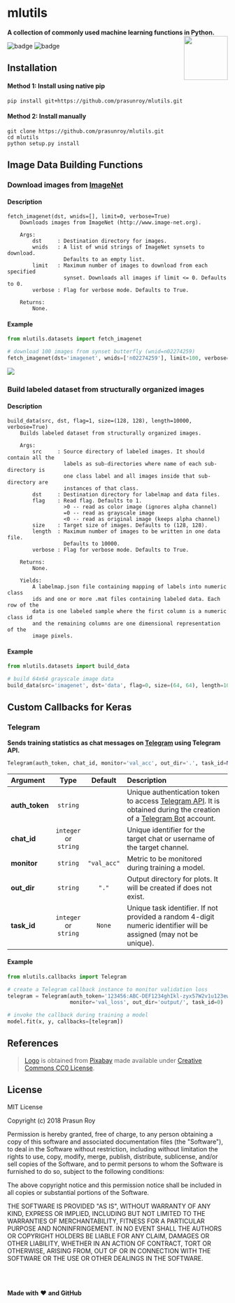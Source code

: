 # mlutils
**A collection of commonly used machine learning functions in Python.**
<img align='right' height='100' src='https://github.com/prasunroy/mlutils/blob/master/assets/logo.png' />

![badge](https://github.com/prasunroy/mlutils/blob/master/assets/badge_1.svg)
![badge](https://github.com/prasunroy/mlutils/blob/master/assets/badge_2.svg)

## Installation
#### Method 1: Install using native pip
```
pip install git+https://github.com/prasunroy/mlutils.git
```
#### Method 2: Install manually
```
git clone https://github.com/prasunroy/mlutils.git
cd mlutils
python setup.py install
```

## Image Data Building Functions
### Download images from [ImageNet](http://www.image-net.org)
#### Description
```
fetch_imagenet(dst, wnids=[], limit=0, verbose=True)
    Downloads images from ImageNet (http://www.image-net.org).

    Args:
        dst     : Destination directory for images.
        wnids   : A list of wnid strings of ImageNet synsets to download.
                  Defaults to an empty list.
        limit   : Maximum number of images to download from each specified
                  synset. Downloads all images if limit <= 0. Defaults to 0.
        verbose : Flag for verbose mode. Defaults to True.

    Returns:
        None.
```
#### Example
```python
from mlutils.datasets import fetch_imagenet

# download 100 images from synset butterfly (wnid=n02274259)
fetch_imagenet(dst='imagenet', wnids=['n02274259'], limit=100, verbose=True)
```

<img src='https://github.com/prasunroy/mlutils/raw/master/assets/image.png' />

### Build labeled dataset from structurally organized images
#### Description
```
build_data(src, dst, flag=1, size=(128, 128), length=10000, verbose=True)
    Builds labeled dataset from structurally organized images.

    Args:
        src     : Source directory of labeled images. It should contain all the
                  labels as sub-directories where name of each sub-directory is
                  one class label and all images inside that sub-directory are
                  instances of that class.
        dst     : Destination directory for labelmap and data files.
        flag    : Read flag. Defaults to 1.
                  >0 -- read as color image (ignores alpha channel)
                  =0 -- read as grayscale image
                  <0 -- read as original image (keeps alpha channel)
        size    : Target size of images. Defaults to (128, 128).
        length  : Maximum number of images to be written in one data file.
                  Defaults to 10000.
        verbose : Flag for verbose mode. Defaults to True.

    Returns:
        None.

    Yields:
        A labelmap.json file containing mapping of labels into numeric class
        ids and one or more .mat files containing labeled data. Each row of the
        data is one labeled sample where the first column is a numeric class id
        and the remaining columns are one dimensional representation of the
        image pixels.
```
#### Example
```python
from mlutils.datasets import build_data

# build 64x64 grayscale image data
build_data(src='imagenet', dst='data', flag=0, size=(64, 64), length=10000, verbose=True)
```

## Custom Callbacks for Keras
### Telegram
**Sends training statistics as chat messages on [Telegram](https://telegram.org) using Telegram API.**
```python
Telegram(auth_token, chat_id, monitor='val_acc', out_dir='.', task_id=None)
```
| Argument | Type | Default | Description |
| :------- | :--: | :-----: | :---------- |
| **auth_token** | `string`                      | | Unique authentication token to access [Telegram API](https://core.telegram.org/api). It is obtained during the creation of a [Telegram Bot](https://core.telegram.org/bots) account.   |
| **chat_id**    | `integer` <br>or<br> `string` | | Unique identifier for the target chat or username of the target channel.      |
| **monitor**    | `string`                      | `"val_acc"` | Metric to be monitored during training a model.                   |
| **out_dir**    | `string`                      | `"."`       | Output directory for plots. It will be created if does not exist. |
| **task_id**    | `integer` <br>or<br> `string` | `None`      | Unique task identifier. If not provided a random 4-digit numeric identifier will be assigned (may not be unique). |
#### Example
```python
from mlutils.callbacks import Telegram

# create a Telegram callback instance to monitor validation loss
telegram = Telegram(auth_token='123456:ABC-DEF1234ghIkl-zyx57W2v1u123ew11', chat_id='@channelusername',
                    monitor='val_loss', out_dir='output/', task_id=0)

# invoke the callback during training a model
model.fit(x, y, callbacks=[telegram])
```

## References
>[Logo](https://github.com/prasunroy/mlutils/raw/master/assets/logo.png) is obtained from [Pixabay](https://pixabay.com) made available under [Creative Commons CC0 License](https://creativecommons.org/publicdomain/zero/1.0/deed.en).

## License
MIT License

Copyright (c) 2018 Prasun Roy

Permission is hereby granted, free of charge, to any person obtaining a copy of this software and associated documentation files (the "Software"), to deal in the Software without restriction, including without limitation the rights to use, copy, modify, merge, publish, distribute, sublicense, and/or sell copies of the Software, and to permit persons to whom the Software is furnished to do so, subject to the following conditions:

The above copyright notice and this permission notice shall be included in all copies or substantial portions of the Software.

THE SOFTWARE IS PROVIDED "AS IS", WITHOUT WARRANTY OF ANY KIND, EXPRESS OR IMPLIED, INCLUDING BUT NOT LIMITED TO THE WARRANTIES OF MERCHANTABILITY, FITNESS FOR A PARTICULAR PURPOSE AND NONINFRINGEMENT. IN NO EVENT SHALL THE AUTHORS OR COPYRIGHT HOLDERS BE LIABLE FOR ANY CLAIM, DAMAGES OR OTHER LIABILITY, WHETHER IN AN ACTION OF CONTRACT, TORT OR OTHERWISE, ARISING FROM, OUT OF OR IN CONNECTION WITH THE SOFTWARE OR THE USE OR OTHER DEALINGS IN THE SOFTWARE.

<br />
<br />

**Made with** :heart: **and GitHub**
